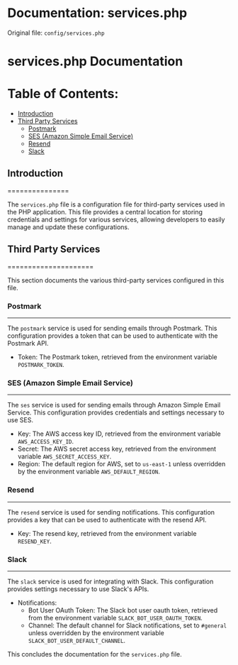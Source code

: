 # Documentation: services.php

Original file: `config/services.php`

# services.php Documentation

Table of Contents:
==================

* [Introduction](#introduction)
* [Third Party Services](#third-party-services)
	+ [Postmark](#postmark)
	+ [SES (Amazon Simple Email Service)](#ses)
	+ [Resend](#resend)
	+ [Slack](#slack)

## Introduction
===============

The `services.php` file is a configuration file for third-party services used in the PHP application. This file provides a central location for storing credentials and settings for various services, allowing developers to easily manage and update these configurations.

## Third Party Services
=====================

This section documents the various third-party services configured in this file.

### Postmark
-----------

The `postmark` service is used for sending emails through Postmark. This configuration provides a token that can be used to authenticate with the Postmark API.

* Token: The Postmark token, retrieved from the environment variable `POSTMARK_TOKEN`.

### SES (Amazon Simple Email Service)
-----------------------------------

The `ses` service is used for sending emails through Amazon Simple Email Service. This configuration provides credentials and settings necessary to use SES.

* Key: The AWS access key ID, retrieved from the environment variable `AWS_ACCESS_KEY_ID`.
* Secret: The AWS secret access key, retrieved from the environment variable `AWS_SECRET_ACCESS_KEY`.
* Region: The default region for AWS, set to `us-east-1` unless overridden by the environment variable `AWS_DEFAULT_REGION`.

### Resend
---------

The `resend` service is used for sending notifications. This configuration provides a key that can be used to authenticate with the resend API.

* Key: The resend key, retrieved from the environment variable `RESEND_KEY`.

### Slack
---------

The `slack` service is used for integrating with Slack. This configuration provides settings necessary to use Slack's APIs.

* Notifications:
	+ Bot User OAuth Token: The Slack bot user oauth token, retrieved from the environment variable `SLACK_BOT_USER_OAUTH_TOKEN`.
	+ Channel: The default channel for Slack notifications, set to `#general` unless overridden by the environment variable `SLACK_BOT_USER_DEFAULT_CHANNEL`.

This concludes the documentation for the `services.php` file.